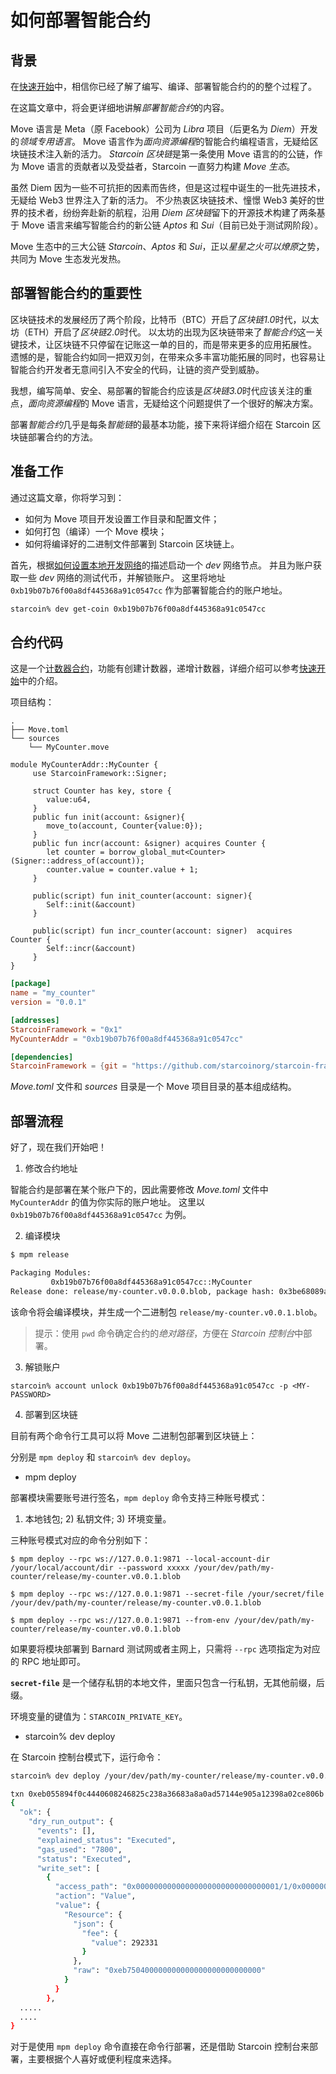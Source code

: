 # 如何部署智能合约

## 背景

在[快速开始](./02-quick-start.md)中，相信你已经了解了编写、编译、部署智能合约的的整个过程了。

在这篇文章中，将会更详细地讲解*部署智能合约*的内容。

Move 语言是 Meta（原 Facebook）公司为 *Libra* 项目（后更名为 *Diem*）开发的*领域专用语言*。
Move 语言作为*面向资源编程*的智能合约编程语言，无疑给区块链技术注入新的活力。
*Starcoin 区块链*是第一条使用 Move 语言的的公链，作为 Move 语言的贡献者以及受益者，Starcoin 一直努力构建 *Move 生态*。

虽然 Diem 因为一些不可抗拒的因素而告终，但是这过程中诞生的一批先进技术，无疑给 Web3 世界注入了新的活力。
不少热衷区块链技术、憧憬 Web3 美好的世界的技术者，纷纷奔赴新的航程，沿用 *Diem 区块链*留下的开源技术构建了两条基于 Move 语言来编写智能合约的新公链 *Aptos* 和 *Sui*（目前已处于测试网阶段）。

Move 生态中的三大公链 *Starcoin*、*Aptos* 和 *Sui*，正以*星星之火可以燎原*之势，共同为 Move 生态发光发热。

## 部署智能合约的重要性

区块链技术的发展经历了两个阶段，比特币（BTC）开启了*区块链1.0*时代，以太坊（ETH）开启了*区块链2.0*时代。
以太坊的出现为区块链带来了*智能合约*这一关键技术，让区块链不只停留在记账这一单的目的，而是带来更多的应用拓展性。
遗憾的是，智能合约如同一把双刃剑，在带来众多丰富功能拓展的同时，也容易让智能合约开发者无意间引入不安全的代码，让链的资产受到威胁。

我想，编写简单、安全、易部署的智能合约应该是*区块链3.0*时代应该关注的重点，*面向资源编程*的 Move 语言，无疑给这个问题提供了一个很好的解决方案。

部署*智能合约*几乎是每条*智能链*的最基本功能，接下来将详细介绍在 Starcoin 区块链部署合约的方法。

## 准备工作

通过这篇文章，你将学习到：

- 如何为 Move 项目开发设置工作目录和配置文件；
- 如何打包（编译）一个 Move 模块；
- 如何将编译好的二进制文件部署到 Starcoin 区块链上。

首先，根据[如何设置本地开发网络](../02-getting-started/02-setup/03-dev-network.md)的描述启动一个 *dev* 网络节点。
并且为账户获取一些 *dev* 网络的测试代币，并解锁账户。
这里将地址 `0xb19b07b76f00a8df445368a91c0547cc` 作为部署智能合约的账户地址。

```bash
starcoin% dev get-coin 0xb19b07b76f00a8df445368a91c0547cc
```

## 合约代码

这是一个[计数器合约](https://github.com/starcoinorg/starcoin-cookbook/tree/main/examples/my-counter)，功能有创建计数器，递增计数器，详细介绍可以参考[快速开始](./02-quick-start.md)中的介绍。

项目结构：

```
.
├── Move.toml
└── sources
    └── MyCounter.move
```

```move title="my-counter/sources/MyCounter.move"
module MyCounterAddr::MyCounter {
     use StarcoinFramework::Signer;

     struct Counter has key, store {
        value:u64,
     }
     public fun init(account: &signer){
        move_to(account, Counter{value:0});
     }
     public fun incr(account: &signer) acquires Counter {
        let counter = borrow_global_mut<Counter>(Signer::address_of(account));
        counter.value = counter.value + 1;
     }

     public(script) fun init_counter(account: signer){
        Self::init(&account)
     }

     public(script) fun incr_counter(account: signer)  acquires Counter {
        Self::incr(&account)
     }
}
```

```toml title="my-counter/Move.toml" {7}
[package]
name = "my_counter"
version = "0.0.1"

[addresses]
StarcoinFramework = "0x1"
MyCounterAddr = "0xb19b07b76f00a8df445368a91c0547cc"

[dependencies]
StarcoinFramework = {git = "https://github.com/starcoinorg/starcoin-framework.git", rev="cf1deda180af40a8b3e26c0c7b548c4c290cd7e7"}
```

*Move.toml* 文件和 *sources* 目录是一个 Move 项目目录的基本组成结构。

## 部署流程

好了，现在我们开始吧！

1. 修改合约地址

智能合约是部署在某个账户下的，因此需要修改 *Move.toml* 文件中 `MyCounterAddr` 的值为你实际的账户地址。
这里以 `0xb19b07b76f00a8df445368a91c0547cc` 为例。

2. 编译模块

```bash
$ mpm release

Packaging Modules:
         0xb19b07b76f00a8df445368a91c0547cc::MyCounter
Release done: release/my-counter.v0.0.0.blob, package hash: 0x3be68089a746a7a3d1aaf2e0282a7c73f3724e07d19dbdd5d5514f01ace9a662
```

该命令将会编译模块，并生成一个二进制包 `release/my-counter.v0.0.1.blob`。

> 提示：使用 `pwd` 命令确定合约的*绝对路径*，方便在 *Starcoin 控制台*中部署。

3. 解锁账户

```shell
starcoin% account unlock 0xb19b07b76f00a8df445368a91c0547cc -p <MY-PASSWORD>
```

4. 部署到区块链

目前有两个命令行工具可以将 Move 二进制包部署到区块链上：

分别是 `mpm deploy` 和 `starcoin% dev deploy`。

- mpm deploy

部署模块需要账号进行签名，`mpm deploy` 命令支持三种账号模式：
1) 本地钱包; 2) 私钥文件; 3) 环境变量。

三种账号模式对应的命令分别如下：

```
$ mpm deploy --rpc ws://127.0.0.1:9871 --local-account-dir /your/local/account/dir --password xxxxx /your/dev/path/my-counter/release/my-counter.v0.0.1.blob

$ mpm deploy --rpc ws://127.0.0.1:9871 --secret-file /your/secret/file /your/dev/path/my-counter/release/my-counter.v0.0.1.blob

$ mpm deploy --rpc ws://127.0.0.1:9871 --from-env /your/dev/path/my-counter/release/my-counter.v0.0.1.blob
```

如果要将模块部署到 Barnard 测试网或者主网上，只需将 `--rpc` 选项指定为对应的 RPC 地址即可。

**`secret-file`** 是一个储存私钥的本地文件，里面只包含一行私钥，无其他前缀，后缀。

环境变量的键值为：`STARCOIN_PRIVATE_KEY`。

- starcoin% dev deploy 

在 Starcoin 控制台模式下，运行命令：

```bash
starcoin% dev deploy /your/dev/path/my-counter/release/my-counter.v0.0.1.blob -s 0xb19b07b76f00a8df445368a91c0547cc -b

txn 0xeb055894f0c4440608246825c238a36683a8a0ad57144e905a12398a02ce806b submitted.
{
  "ok": {
    "dry_run_output": {
      "events": [],
      "explained_status": "Executed",
      "gas_used": "7800",
      "status": "Executed",
      "write_set": [
        {
          "access_path": "0x00000000000000000000000000000001/1/0x00000000000000000000000000000001::TransactionFee::TransactionFee<0x00000000000000000000000000000001::STC::STC>",
          "action": "Value",
          "value": {
            "Resource": {
              "json": {
                "fee": {
                  "value": 292331
                }
              },
              "raw": "0xeb750400000000000000000000000000"
            }
          }
        },
  .....
  ....
}
```

对于是使用 `mpm deploy` 命令直接在命令行部署，还是借助 Starcoin 控制台来部署，主要根据个人喜好或便利程度来选择。
